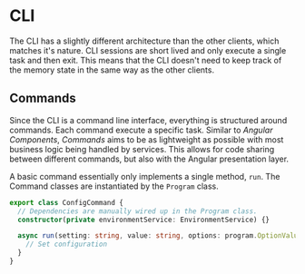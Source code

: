 # CLI

The CLI has a slightly different architecture than the other clients, which matches it's nature. CLI
sessions are short lived and only execute a single task and then exit. This means that the CLI
doesn't need to keep track of the memory state in the same way as the other clients.

## Commands

Since the CLI is a command line interface, everything is structured around commands. Each command
execute a specific task. Similar to _Angular Components_, _Commands_ aims to be as lightweight as
possible with most business logic being handled by services. This allows for code sharing between
different commands, but also with the Angular presentation layer.

A basic command essentially only implements a single method, `run`. The Command classes are
instantiated by the `Program` class.

```ts
export class ConfigCommand {
  // Dependencies are manually wired up in the Program class.
  constructor(private environmentService: EnvironmentService) {}

  async run(setting: string, value: string, options: program.OptionValues): Promise<Response> {
    // Set configuration
  }
}
```
